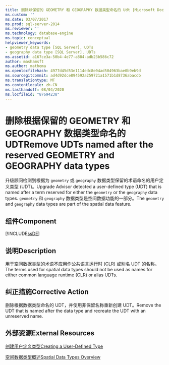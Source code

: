 ```yaml
---
title: 删除以保留的 GEOMETRY 和 GEOGRAPHY 数据类型命名的 Udt |Microsoft Docs
ms.custom: ''
ms.date: 03/07/2017
ms.prod: sql-server-2014
ms.reviewer: ''
ms.technology: database-engine
ms.topic: conceptual
helpviewer_keywords:
- geometry data type [SQL Server], UDTs
- geography data type [SQL Server], UDTs
ms.assetid: a167ce3a-50b4-4e77-a884-adb23b586c72
author: mashamsft
ms.author: mathoma
ms.openlocfilehash: 4977d45d53e1114edc8e04ad504963bae0b9eb9d
ms.sourcegitcommit: ad4d92dce894592a259721a1571b1d8736abacdb
ms.translationtype: MT
ms.contentlocale: zh-CN
ms.lasthandoff: 08/04/2020
ms.locfileid: "87694238"
---
```

# <a name="remove-udts-named-after-the-reserved-geometry-and-geography-data-types"></a><span data-ttu-id="40154-102">删除根据保留的 GEOMETRY 和 GEOGRAPHY 数据类型命名的 UDT</span><span class="sxs-lookup"><span data-stu-id="40154-102">Remove UDTs named after the reserved GEOMETRY and GEOGRAPHY data types</span></span>
  <span data-ttu-id="40154-103">升级顾问检测到根据为 `geometry` 或 `geography` 数据类型保留的术语命名的用户定义类型 (UDT)。</span><span class="sxs-lookup"><span data-stu-id="40154-103">Upgrade Advisor detected a user-defined type (UDT) that is named after a term reserved for either the `geometry` or the `geography` data types.</span></span> <span data-ttu-id="40154-104">`geometry` 和 `geography` 数据类型是空间数据功能的一部分。</span><span class="sxs-lookup"><span data-stu-id="40154-104">The `geometry` and `geography` data types are part of the spatial data feature.</span></span>  
  
## <a name="component"></a><span data-ttu-id="40154-105">组件</span><span class="sxs-lookup"><span data-stu-id="40154-105">Component</span></span>  
 [!INCLUDE[ssDE](../../includes/ssde-md.md)]  
  
## <a name="description"></a><span data-ttu-id="40154-106">说明</span><span class="sxs-lookup"><span data-stu-id="40154-106">Description</span></span>  
 <span data-ttu-id="40154-107">用于空间数据类型的术语不应用作公共语言运行时 (CLR) 或别名 UDT 的名称。</span><span class="sxs-lookup"><span data-stu-id="40154-107">The terms used for spatial data types should not be used as names for either common language runtime (CLR) or alias UDTs.</span></span>  
  
## <a name="corrective-action"></a><span data-ttu-id="40154-108">纠正措施</span><span class="sxs-lookup"><span data-stu-id="40154-108">Corrective Action</span></span>  
 <span data-ttu-id="40154-109">删除根据数据类型命名的 UDT，并使用非保留名称重新创建 UDT。</span><span class="sxs-lookup"><span data-stu-id="40154-109">Remove the UDT that is named after the data type and recreate the UDT with an unreserved name.</span></span>  
  
## <a name="external-resources"></a><span data-ttu-id="40154-110">外部资源</span><span class="sxs-lookup"><span data-stu-id="40154-110">External Resources</span></span>  
 [<span data-ttu-id="40154-111">创建用户定义类型</span><span class="sxs-lookup"><span data-stu-id="40154-111">Creating a User-Defined Type</span></span>](../../relational-databases/clr-integration-database-objects-user-defined-types/creating-user-defined-types.md)  
  
 [<span data-ttu-id="40154-112">空间数据类型概述</span><span class="sxs-lookup"><span data-stu-id="40154-112">Spatial Data Types Overview</span></span>](../../relational-databases/spatial/spatial-data-types-overview.md)  
  
  
